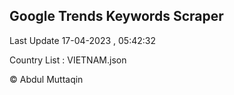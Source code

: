 

## Google Trends Keywords Scraper 
 
Last Update 17-04-2023 , 05:42:32

Country List :
VIETNAM.json



© Abdul Muttaqin 

